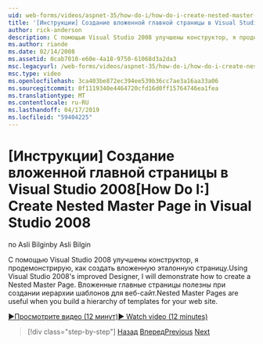 ```yaml
---
uid: web-forms/videos/aspnet-35/how-do-i/how-do-i-create-nested-master-page-in-visual-studio-2008
title: '[Инструкции] Создание вложенной главной страницы в Visual Studio 2008 | Документация Майкрософт'
author: rick-anderson
description: С помощью Visual Studio 2008 улучшены конструктор, я продемонстрирую, как создать вложенную эталонную страницу. Вложенные главные страницы полезны в тех случаях, когда сборка hierarch...
ms.author: riande
ms.date: 02/14/2008
ms.assetid: 0cab7010-e60e-4a18-9750-61068d3a2da3
msc.legacyurl: /web-forms/videos/aspnet-35/how-do-i/how-do-i-create-nested-master-page-in-visual-studio-2008
msc.type: video
ms.openlocfilehash: 3ca403be872ec394ee539b36cc7ae3a16aa33a06
ms.sourcegitcommit: 0f1119340e4464720cfd16d0ff15764746ea1fea
ms.translationtype: MT
ms.contentlocale: ru-RU
ms.lasthandoff: 04/17/2019
ms.locfileid: "59404225"
---
```

# <a name="how-do-i-create-nested-master-page-in-visual-studio-2008"></a><span data-ttu-id="8f9fa-104">[Инструкции] Создание вложенной главной страницы в Visual Studio 2008</span><span class="sxs-lookup"><span data-stu-id="8f9fa-104">[How Do I:] Create Nested Master Page in Visual Studio 2008</span></span>

<span data-ttu-id="8f9fa-105">по Asli Bilgin</span><span class="sxs-lookup"><span data-stu-id="8f9fa-105">by Asli Bilgin</span></span>

<span data-ttu-id="8f9fa-106">С помощью Visual Studio 2008 улучшены конструктор, я продемонстрирую, как создать вложенную эталонную страницу.</span><span class="sxs-lookup"><span data-stu-id="8f9fa-106">Using Visual Studio 2008's improved Designer, I will demonstrate how to create a Nested Master Page.</span></span> <span data-ttu-id="8f9fa-107">Вложенные главные страницы полезны при создании иерархии шаблонов для веб-сайт.</span><span class="sxs-lookup"><span data-stu-id="8f9fa-107">Nested Master Pages are useful when you build a hierarchy of templates for your web site.</span></span>

[<span data-ttu-id="8f9fa-108">&#9654;Просмотрите видео (12 минут)</span><span class="sxs-lookup"><span data-stu-id="8f9fa-108">&#9654; Watch video (12 minutes)</span></span>](https://channel9.msdn.com/Blogs/ASP-NET-Site-Videos/how-do-i-create-nested-master-page-in-visual-studio-2008)

> [!div class="step-by-step"]
> <span data-ttu-id="8f9fa-109">[Назад](how-do-i-create-a-master-page-in-visual-studio-2008.md)
> [Вперед](how-do-i-cascading-style-sheets-in-visual-studio-2008.md)</span><span class="sxs-lookup"><span data-stu-id="8f9fa-109">[Previous](how-do-i-create-a-master-page-in-visual-studio-2008.md)
[Next](how-do-i-cascading-style-sheets-in-visual-studio-2008.md)</span></span>
